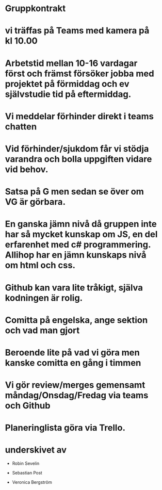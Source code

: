 # Gruppkontrakt

# vi träffas på Teams med kamera på kl 10.00

# Arbetstid mellan 10-16 vardagar först och främst försöker jobba med projektet på förmiddag och ev självstudie tid på eftermiddag.

# Vi meddelar förhinder direkt i teams chatten

# Vid förhinder/sjukdom får vi stödja varandra och bolla uppgiften vidare vid behov.

# Satsa på G men sedan se över om VG är görbara.

# En ganska jämn nivå då gruppen inte har så mycket kunskap om JS, en del erfarenhet med c# programmering. Allihop har en jämn kunskaps nivå om html och css.

# Github kan vara lite tråkigt, själva kodningen är rolig.

#

# Comitta på engelska, ange sektion och vad man gjort

# Beroende lite på vad vi göra men kanske comitta en gång i timmen

# Vi gör review/merges gemensamt måndag/Onsdag/Fredag via teams och Github

# Planeringlista göra via Trello.

#

# underskivet av

- Robin Sevelin

- Sebastian Post

- Veronica Bergström

